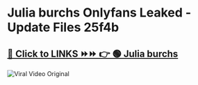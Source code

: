 
 # Julia burchs Onlyfans Leaked - Update Files 25f4b

## <h2><a href="https://clipsfans.com/Julia_burchs&ref=git">🔗 Click to LINKS ⏩⏩ 👉 🟢 Julia burchs </a></h2>

<a href="https://clipsfans.com/Julia_burchs&ref=git" rel="nofollow" data-target="animated-image.originalLink"><img src="https://i.ibb.co.com/xMMVF88/686577567.gif" alt="Viral Video Original" style="max-width: 100%; display: inline-block;" data-target="animated-image.originalImage"></a>

